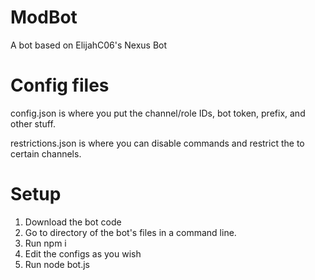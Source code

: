 # ModBot
A bot based on ElijahC06's Nexus Bot
# Config files
config.json is where you put the channel/role IDs, bot token, prefix, and other stuff.

restrictions.json is where you can disable commands and restrict the to certain channels.

# Setup
1. Download the bot code
2. Go to directory of the bot's files in a command line.
3. Run npm i
4. Edit the configs as you wish
5. Run node bot.js
